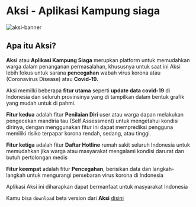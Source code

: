 
# Aksi - Aplikasi Kampung siaga

![aksi-banner](https://github.com/Jagongan-Software-Engineering/kampung-siaga-covid-app/assets/32610660/2881cceb-47d2-447a-b321-e6dfc432161a)


## Apa itu Aksi?

**Aksi** atau **Aplikasi Kampung Siaga** merupkan platform untuk memudahkan warga dalam penanganan permasalahan, khususnya untuk saat ini Aksi lebih fokus untuk sarana **pencegahan** wabah virus korona atau (Coronavirus Disease) atau **Covid-19.**

Aksi memilki beberapa **fitur utama** seperti **update data covid-19** di Indonesia dan seluruh provinsinya yang di tampilkan dalam bentuk grafik yang mudah untuk di pahmi.

**Fitur kedua** adalah fitur **Penilaian Diri** user atau warga dapan melakukan pengecekan mandiria tau (Self Assessment) untuk mengetahui kondisi dirinya, dengan menggunakan fitur ini dapat memprediksi pengguna memiliki risiko terpapar korona rendah, sedang, atau tinggi.

**Fitur ketiga** adalah fitur **Daftar Hotline** rumah sakit seluruh Indonesia untuk memudahkan jika warga atau masyarakat mengalami kondisi darurat dan butuh pertolongan medis

**Fitur keempat** adalah fitur **Pencegahan**, berisikan data dan langkah-langkah untuk mengurangi persebaran virus korona di Indonesia

Aplikasi Aksi ini diharapkan dapat bermanfaat untuk masyarakat Indonesia

Kamu bisa `download` beta version dari **Aksi** [disini](https://drive.google.com/drive/folders/1AEU2KHBaiReS-QUZnjWIrhyfC7aiNPqP?usp=sharing)

